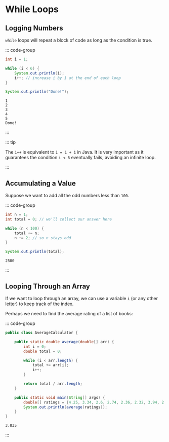 # While Loops

<Vimeo id="1006545748" />

## Logging Numbers

`while` loops will repeat a block of code as long as the condition is true.

::: code-group

```java
int i = 1;

while (i < 6) {
    System.out.println(i);
    i++; // increase i by 1 at the end of each loop
}

System.out.println("Done!");
```

```output
1
2
3
4
5
Done!
```

:::

::: tip

The `i++` is equivalent to `i = i + 1` in Java. It is very important as it
guarantees the condition `i < 6` eventually fails, avoiding an infinite loop.

:::

## Accumulating a Value

Suppose we want to add all the odd numbers less than `100`.

::: code-group

```java
int n = 1;
int total = 0; // we'll collect our answer here

while (n < 100) {
    total += n;
    n += 2; // so n stays odd
}

System.out.println(total);
```

```output
2500
```

:::

## Looping Through an Array

If we want to loop through an array, we can use a variable `i` (or any other
letter) to keep track of the index.

Perhaps we need to find the average rating of a list of books:

::: code-group

```java
public class AverageCalculator {

    public static double average(double[] arr) {
        int i = 0;
        double total = 0;

        while (i < arr.length) {
            total += arr[i];
            i++;
        }

        return total / arr.length;
    }

    public static void main(String[] args) {
        double[] ratings = {4.25, 3.34, 2.6, 2.74, 2.36, 2.32, 3.94, 2.73};
        System.out.println(average(ratings));
    }
}
```

```output
3.035
```

:::
